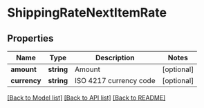 # ShippingRateNextItemRate

## Properties
Name | Type | Description | Notes
------------ | ------------- | ------------- | -------------
**amount** | **string** | Amount | [optional] 
**currency** | **string** | ISO 4217 currency code | [optional] 

[[Back to Model list]](../../README.md#documentation-for-models) [[Back to API list]](../../README.md#documentation-for-api-endpoints) [[Back to README]](../../README.md)

